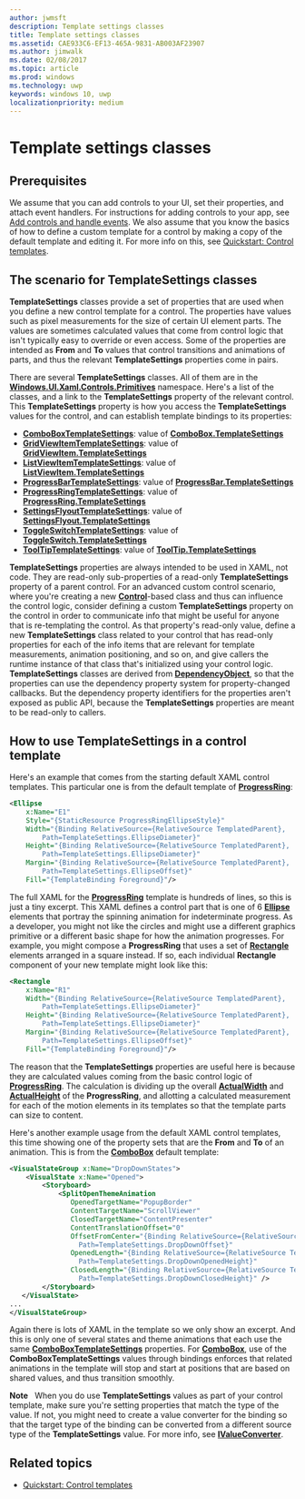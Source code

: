 ```yaml
---
author: jwmsft
description: Template settings classes
title: Template settings classes
ms.assetid: CAE933C6-EF13-465A-9831-AB003AF23907
ms.author: jimwalk
ms.date: 02/08/2017
ms.topic: article
ms.prod: windows
ms.technology: uwp
keywords: windows 10, uwp
localizationpriority: medium
---
```


# Template settings classes


## Prerequisites

We assume that you can add controls to your UI, set their properties, and attach event handlers. For instructions for adding controls to your app, see [Add controls and handle events](https://msdn.microsoft.com/library/windows/apps/mt228345). We also assume that you know the basics of how to define a custom template for a control by making a copy of the default template and editing it. For more info on this, see [Quickstart: Control templates](https://msdn.microsoft.com/library/windows/apps/xaml/hh465374).

## The scenario for **TemplateSettings** classes

**TemplateSettings** classes provide a set of properties that are used when you define a new control template for a control. The properties have values such as pixel measurements for the size of certain UI element parts. The values are sometimes calculated values that come from control logic that isn't typically easy to override or even access. Some of the properties are intended as **From** and **To** values that control transitions and animations of parts, and thus the relevant **TemplateSettings** properties come in pairs.

There are several **TemplateSettings** classes. All of them are in the [**Windows.UI.Xaml.Controls.Primitives**](https://msdn.microsoft.com/library/windows/apps/br209818) namespace. Here's a list of the classes, and a link to the **TemplateSettings** property of the relevant control. This **TemplateSettings** property is how you access the **TemplateSettings** values for the control, and can establish template bindings to its properties:

-   [**ComboBoxTemplateSettings**](https://msdn.microsoft.com/library/windows/apps/br227752): value of [**ComboBox.TemplateSettings**](https://msdn.microsoft.com/library/windows/apps/br209364)
-   [**GridViewItemTemplateSettings**](https://msdn.microsoft.com/library/windows/apps/hh738499): value of [**GridViewItem.TemplateSettings**](https://msdn.microsoft.com/library/windows/apps/hh738503)
-   [**ListViewItemTemplateSettings**](https://msdn.microsoft.com/library/windows/apps/hh701948): value of [**ListViewItem.TemplateSettings**](https://msdn.microsoft.com/library/windows/apps/br242923)
-   [**ProgressBarTemplateSettings**](https://msdn.microsoft.com/library/windows/apps/br227856): value of [**ProgressBar.TemplateSettings**](https://msdn.microsoft.com/library/windows/apps/br227537)
-   [**ProgressRingTemplateSettings**](https://msdn.microsoft.com/library/windows/apps/hh702248): value of [**ProgressRing.TemplateSettings**](https://msdn.microsoft.com/library/windows/apps/hh702581)
-   [**SettingsFlyoutTemplateSettings**](https://msdn.microsoft.com/library/windows/apps/dn298721): value of [**SettingsFlyout.TemplateSettings**](https://msdn.microsoft.com/library/windows/apps/dn252826)
-   [**ToggleSwitchTemplateSettings**](https://msdn.microsoft.com/library/windows/apps/br209804): value of [**ToggleSwitch.TemplateSettings**](https://msdn.microsoft.com/library/windows/apps/br209731)
-   [**ToolTipTemplateSettings**](https://msdn.microsoft.com/library/windows/apps/br209813): value of [**ToolTip.TemplateSettings**](https://msdn.microsoft.com/library/windows/apps/br227629)

**TemplateSettings** properties are always intended to be used in XAML, not code. They are read-only sub-properties of a read-only **TemplateSettings** property of a parent control. For an advanced custom control scenario, where you're creating a new [**Control**](https://msdn.microsoft.com/library/windows/apps/br209390)-based class and thus can influence the control logic, consider defining a custom **TemplateSettings** property on the control in order to communicate info that might be useful for anyone that is re-templating the control. As that property's read-only value, define a new **TemplateSettings** class related to your control that has read-only properties for each of the info items that are relevant for template measurements, animation positioning, and so on, and give callers the runtime instance of that class that's initialized using your control logic. **TemplateSettings** classes are derived from [**DependencyObject**](https://msdn.microsoft.com/library/windows/apps/br242356), so that the properties can use the dependency property system for property-changed callbacks. But the dependency property identifiers for the properties aren't exposed as public API, because the **TemplateSettings** properties are meant to be read-only to callers.

## How to use **TemplateSettings** in a control template

Here's an example that comes from the starting default XAML control templates. This particular one is from the default template of [**ProgressRing**](https://msdn.microsoft.com/library/windows/apps/br227538):

```xml
<Ellipse
    x:Name="E1"
    Style="{StaticResource ProgressRingEllipseStyle}"
    Width="{Binding RelativeSource={RelativeSource TemplatedParent}, 
        Path=TemplateSettings.EllipseDiameter}"
    Height="{Binding RelativeSource={RelativeSource TemplatedParent}, 
        Path=TemplateSettings.EllipseDiameter}"
    Margin="{Binding RelativeSource={RelativeSource TemplatedParent}, 
        Path=TemplateSettings.EllipseOffset}"
    Fill="{TemplateBinding Foreground}"/>
```

The full XAML for the [**ProgressRing**](https://msdn.microsoft.com/library/windows/apps/br227538) template is hundreds of lines, so this is just a tiny excerpt. This XAML defines a control part that is one of 6 [**Ellipse**](https://msdn.microsoft.com/library/windows/apps/br243343) elements that portray the spinning animation for indeterminate progress. As a developer, you might not like the circles and might use a different graphics primitive or a different basic shape for how the animation progresses. For example, you might compose a **ProgressRing** that uses a set of [**Rectangle**](https://msdn.microsoft.com/library/windows/apps/br243371) elements arranged in a square instead. If so, each individual **Rectangle** component of your new template might look like this:

```xml
<Rectangle
    x:Name="R1"
    Width="{Binding RelativeSource={RelativeSource TemplatedParent}, 
        Path=TemplateSettings.EllipseDiameter}"
    Height="{Binding RelativeSource={RelativeSource TemplatedParent}, 
        Path=TemplateSettings.EllipseDiameter}"
    Margin="{Binding RelativeSource={RelativeSource TemplatedParent}, 
        Path=TemplateSettings.EllipseOffset}"
    Fill="{TemplateBinding Foreground}"/>
```

The reason that the **TemplateSettings** properties are useful here is because they are calculated values coming from the basic control logic of [**ProgressRing**](https://msdn.microsoft.com/library/windows/apps/br227538). The calculation is dividing up the overall [**ActualWidth**](https://msdn.microsoft.com/library/windows/apps/br208709) and [**ActualHeight**](https://msdn.microsoft.com/library/windows/apps/br208707) of the **ProgressRing**, and allotting a calculated measurement for each of the motion elements in its templates so that the template parts can size to content.

Here's another example usage from the default XAML control templates, this time showing one of the property sets that are the **From** and **To** of an animation. This is from the [**ComboBox**](https://msdn.microsoft.com/library/windows/apps/br209348) default template:

```xml
<VisualStateGroup x:Name="DropDownStates">
    <VisualState x:Name="Opened">
        <Storyboard>
            <SplitOpenThemeAnimation
               OpenedTargetName="PopupBorder"
               ContentTargetName="ScrollViewer"
               ClosedTargetName="ContentPresenter"
               ContentTranslationOffset="0"
               OffsetFromCenter="{Binding RelativeSource={RelativeSource TemplatedParent}, 
                 Path=TemplateSettings.DropDownOffset}"
               OpenedLength="{Binding RelativeSource={RelativeSource TemplatedParent}, 
                 Path=TemplateSettings.DropDownOpenedHeight}"
               ClosedLength="{Binding RelativeSource={RelativeSource TemplatedParent},
                 Path=TemplateSettings.DropDownClosedHeight}" />
        </Storyboard>
   </VisualState>
...
</VisualStateGroup>
```

Again there is lots of XAML in the template so we only show an excerpt. And this is only one of several states and theme animations that each use the same [**ComboBoxTemplateSettings**](https://msdn.microsoft.com/library/windows/apps/br227752) properties. For [**ComboBox**](https://msdn.microsoft.com/library/windows/apps/br209348), use of the **ComboBoxTemplateSettings** values through bindings enforces that related animations in the template will stop and start at positions that are based on shared values, and thus transition smoothly.

**Note**  
When you do use **TemplateSettings** values as part of your control template, make sure you're setting properties that match the type of the value. If not, you might need to create a value converter for the binding so that the target type of the binding can be converted from a different source type of the **TemplateSettings** value. For more info, see [**IValueConverter**](https://msdn.microsoft.com/library/windows/apps/br209903).

## Related topics

* [Quickstart: Control templates](https://msdn.microsoft.com/library/windows/apps/xaml/hh465374)

